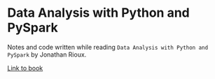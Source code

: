 # Data Analysis with Python and PySpark

Notes and code written while reading `Data Analysis with Python and PySpark` by Jonathan Rioux.

[Link to book](https://www.manning.com/books/data-analysis-with-python-and-pyspark)
